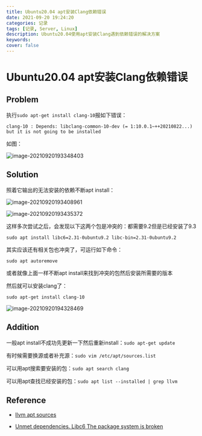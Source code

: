 ```yaml
---
title: Ubuntu20.04 apt安装Clang依赖错误
date: 2021-09-20 19:24:20
categories: 记录
tags: [记录, Server, Linux]
description: Ubuntu20.04使用apt安装Clang遇到依赖错误的解决方案
keywords:
cover: false
---
```


# Ubuntu20.04 apt安装Clang依赖错误

## Problem

执行`sudo apt-get install clang-10`报如下错误：

`clang-10 : Depends: libclang-common-10-dev (= 1:10.0.1~++20210822...) but it is not going to be installed`

如图：

![image-20210920193348403](http://img.luooofan.site/20210920-200020-image-20210920193348403.png)



## Solution

照着它输出的无法安装的依赖不断apt install：

![image-20210920193408961](http://img.luooofan.site/20210920-200022-image-20210920193408961.png)

![image-20210920193435372](http://img.luooofan.site/20210920-200022-image-20210920193435372.png)

这样多次尝试之后，会发现以下这两个包是冲突的：都需要9.2但是已经安装了9.3

`sudo apt install libc6=2.31-0ubuntu9.2 libc-bin=2.31-0ubuntu9.2`

其实应该还有相关包也冲突了，可运行如下命令：

`sudo apt autoremove`

或者就像上面一样不断apt install来找到冲突的包然后安装所需要的版本

然后就可以安装clang了：

`sudo apt-get install clang-10`

![image-20210920194328469](http://img.luooofan.site/20210920-200023-image-20210920194328469.png)



## Addition

一般apt install不成功先更新一下然后重新install：`sudo apt-get update`

有时候需要换源或者补充源：`sudo vim /etc/apt/sources.list`

可以用apt搜索要安装的包：`sudo apt search clang`

可以用apt查找已经安装的包：`sudo apt list --installed | grep llvm`



## Reference

- [llvm apt sources](https://github.com/actions/virtual-environments/issues/104#issuecomment-555806825)

- [Unmet dependencies. Libc6 The package system is broken](https://askubuntu.com/questions/1315906/unmet-dependencies-libc6-the-package-system-is-broken)
